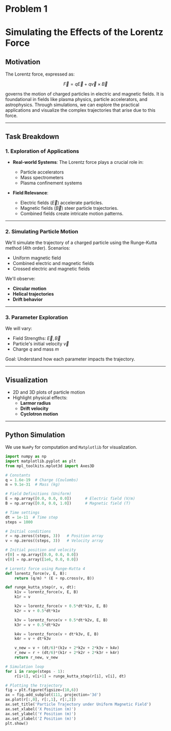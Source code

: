 # Problem 1
# Simulating the Effects of the Lorentz Force

##  Motivation

The Lorentz force, expressed as:

$$
\vec{F} = q\vec{E} + q\vec{v} \times \vec{B}
$$

governs the motion of charged particles in electric and magnetic fields. It is foundational in fields like plasma physics, particle accelerators, and astrophysics. Through simulations, we can explore the practical applications and visualize the complex trajectories that arise due to this force.

---

##  Task Breakdown

### 1. Exploration of Applications

- **Real-world Systems**: The Lorentz force plays a crucial role in:
  - Particle accelerators
  - Mass spectrometers
  - Plasma confinement systems

- **Field Relevance**:
  - Electric fields ($\vec{E}$) accelerate particles.
  - Magnetic fields ($\vec{B}$) steer particle trajectories.
  - Combined fields create intricate motion patterns.

---

### 2. Simulating Particle Motion

We'll simulate the trajectory of a charged particle using the Runge-Kutta method (4th order). Scenarios:

- Uniform magnetic field
- Combined electric and magnetic fields
- Crossed electric and magnetic fields

We'll observe:
- **Circular motion**
- **Helical trajectories**
- **Drift behavior**

---

### 3. Parameter Exploration

We will vary:

- Field Strengths: $\vec{E}, \vec{B}$
- Particle's initial velocity $\vec{v}$
- Charge $q$ and mass $m$

Goal: Understand how each parameter impacts the trajectory.

---

##  Visualization

- 2D and 3D plots of particle motion
- Highlight physical effects:
  - **Larmor radius**
  - **Drift velocity**
  - **Cyclotron motion**

---

##  Python Simulation

We use `NumPy` for computation and `Matplotlib` for visualization.

```python
import numpy as np
import matplotlib.pyplot as plt
from mpl_toolkits.mplot3d import Axes3D

# Constants
q = 1.6e-19  # Charge (Coulombs)
m = 9.1e-31  # Mass (kg)

# Field Definitions (Uniform)
E = np.array([0.0, 0.0, 0.0])      # Electric field (V/m)
B = np.array([0.0, 0.0, 1.0])      # Magnetic field (T)

# Time settings
dt = 1e-11  # Time step
steps = 1000

# Initial conditions
r = np.zeros((steps, 3))   # Position array
v = np.zeros((steps, 3))   # Velocity array

# Initial position and velocity
r[0] = np.array([0.0, 0.0, 0.0])
v[0] = np.array([1e6, 0.0, 0.0])

# Lorentz force using Runge-Kutta 4
def lorentz_force(v, E, B):
    return (q/m) * (E + np.cross(v, B))

def runge_kutta_step(r, v, dt):
    k1v = lorentz_force(v, E, B)
    k1r = v

    k2v = lorentz_force(v + 0.5*dt*k1v, E, B)
    k2r = v + 0.5*dt*k1v

    k3v = lorentz_force(v + 0.5*dt*k2v, E, B)
    k3r = v + 0.5*dt*k2v

    k4v = lorentz_force(v + dt*k3v, E, B)
    k4r = v + dt*k3v

    v_new = v + (dt/6)*(k1v + 2*k2v + 2*k3v + k4v)
    r_new = r + (dt/6)*(k1r + 2*k2r + 2*k3r + k4r)
    return r_new, v_new

# Simulation loop
for i in range(steps - 1):
    r[i+1], v[i+1] = runge_kutta_step(r[i], v[i], dt)

# Plotting the trajectory
fig = plt.figure(figsize=(10,6))
ax = fig.add_subplot(111, projection='3d')
ax.plot(r[:,0], r[:,1], r[:,2])
ax.set_title('Particle Trajectory under Uniform Magnetic Field')
ax.set_xlabel('X Position (m)')
ax.set_ylabel('Y Position (m)')
ax.set_zlabel('Z Position (m)')
plt.show()

